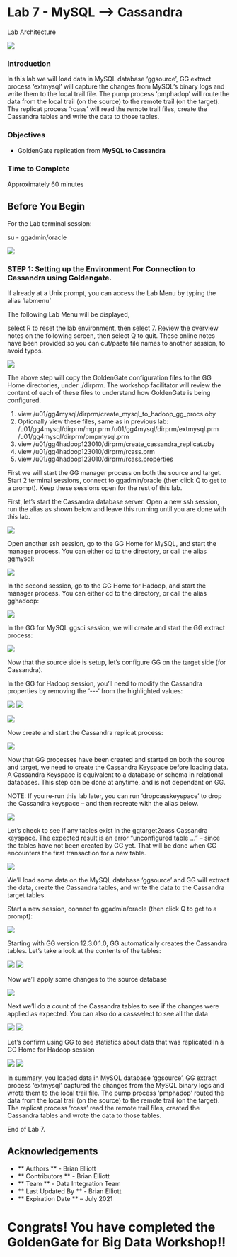 # Lab 7 -  MySQL --> Cassandra


Lab Architecture

![](images/700/image701_1.png)


### Introduction
In this lab we will load data in MySQL database ‘ggsource’, GG extract process ‘extmysql’ will capture the changes from MySQL’s binary logs and write them to the local trail file. The pump process ‘pmphadop’ will route the data from the local trail (on the source) to the remote trail (on the target). The replicat
process ‘rcass’ will read the remote trail files, create the Cassandra tables and write the data to those tables.


### Objectives
- GoldenGate replication from **MySQL to Cassandra**

### Time to Complete
Approximately 60 minutes

## Before You Begin
For the Lab terminal session:

su - ggadmin/oracle

![](images/700/Lab7Menu.png)


### STEP 1: Setting up the Environment For Connection to Cassandra using Goldengate.
    
If already at a Unix prompt, you can access the Lab Menu by typing the alias ‘labmenu’

The following Lab Menu will be displayed, 

select R to reset the lab environment, then select 7.
Review the overview notes on the following screen, then select Q to quit. These online notes have been provided so you can cut/paste file names to another session, to avoid typos.

![](images/700/Lab7Menu.png)

The above step will copy the GoldenGate configuration files to the GG Home directories, under ./dirprm. The workshop facilitator will review the content of each of these files to understand how GoldenGate is being configured.

1)	view /u01/gg4mysql/dirprm/create_mysql_to_hadoop_gg_procs.oby
2)	Optionally view these files, same as in previous lab:
/u01/gg4mysql/dirprm/mgr.prm
/u01/gg4mysql/dirprm/extmysql.prm
/u01/gg4mysql/dirprm/pmpmysql.prm
3)	view /u01/gg4hadoop123010/dirprm/create_cassandra_replicat.oby
4)	view /u01/gg4hadoop123010/dirprm/rcass.prm
5)	view /u01/gg4hadoop123010/dirprm/rcass.properties

First we will start the GG manager process on both the source and target. Start 2 terminal sessions, connect to ggadmin/oracle (then click Q to get to a prompt). Keep these sessions open for the rest of this lab.


First, let’s start the Cassandra database server. Open a new ssh session, run the alias as shown below and leave this running until you are done with this lab.


![](images/ALL/F2.png)

Open another ssh session, go to the GG Home for MySQL, and start the manager process. You can either cd to the directory, or call the alias ggmysql:

![](images/ALL/F3.png)

In the second session, go to the GG Home for Hadoop, and start the manager process. You can either cd to the directory, or call the alias gghadoop:

![](images/ALL/F4.png)

In the GG for MySQL ggsci session, we will create and start the GG extract process:

![](images/ALL/F5.png)

Now that the source side is setup, let’s configure GG on the target side (for Cassandra).

In the GG for Hadoop session, you’ll need to modify the Cassandra properties by removing the ‘---‘ from the highlighted values:

![](images/ALL/F6.png)
![](images/ALL/F7.png)

![](images/700/image7xx_1.png)

Now create and start the Cassandra replicat process:

![](images/ALL/F8.png)

Now that GG processes have been created and started on both the source and target, we need to create the Cassandra Keyspace before loading data. A Cassandra Keyspace is equivalent to a database or schema in relational databases. This step can be done at anytime, and is not dependant on GG.

NOTE: If you re-run this lab later, you can run ‘dropcasskeyspace’ to drop the Cassandra keyspace – and then recreate with the alias below.

![](images/ALL/F9.png)


Let’s check to see if any tables exist in the ggtarget2cass Cassandra keyspace. The expected result is an error “unconfigured table …” – since the tables have not been created by GG yet. That will be done when GG encounters the first transaction for a new table.

![](images/ALL/F10.png)

We’ll load some data on the MySQL database ‘ggsource’ and GG will extract the data, create the Cassandra tables, and write the data to the Cassandra target tables.

Start a new session, connect to ggadmin/oracle (then click Q to get to a prompt):

![](images/ALL/F11.png)

Starting with GG version 12.3.0.1.0, GG automatically creates the Cassandra tables. Let’s take a look at the contents of the tables:

![](images/ALL/F12.png)
![](images/ALL/F13.png)



Now we’ll apply some changes to the source database

![](images/ALL/F14.png)

Next we’ll do a count of the Cassandra tables to see if the changes were applied as expected. You can also do a cassselect to see all the data

![](images/ALL/F15.png)
![](images/ALL/F16.png)

Let’s confirm using GG to see statistics about data that was replicated In a GG Home for Hadoop session

![](images/ALL/F17.png)
![](images/ALL/F18.png)

In summary, you loaded data in MySQL database ‘ggsource’, GG extract process ‘extmysql’ captured the changes from the MySQL binary logs and wrote them to the local trail file. The pump process
‘pmphadop’ routed the data from the local trail (on the source) to the remote trail (on the target). The replicat process ‘rcass’ read the remote trail files, created the Cassandra tables and wrote the data to those tables.

End of Lab 7.

## Acknowledgements

 - ** Authors ** - Brian Elliott
 - ** Contributors ** - Brian Elliott
 - ** Team ** - Data Integration Team
 - ** Last Updated By ** - Brian Elliott
 - ** Expiration Date ** – July 2021
  
# Congrats! You have completed the GoldenGate for Big Data Workshop!! 


